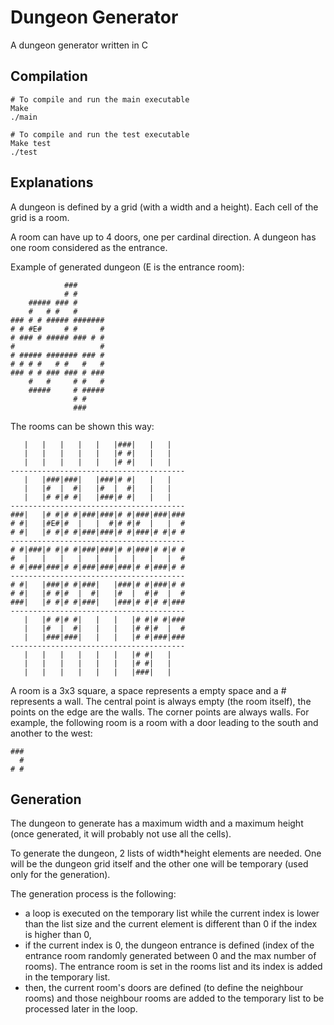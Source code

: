 # Dungeon Generator

A dungeon generator written in C

## Compilation

```
# To compile and run the main executable
Make
./main

# To compile and run the test executable
Make test
./test
```

## Explanations

A dungeon is defined by a grid (with a width and a height). Each cell of the
grid is a room.

A room can have up to 4 doors, one per cardinal direction.
A dungeon has one room considered as the entrance.

Example of generated dungeon (E is the entrance room):
```
            ###
            # #
    ##### ### #
    #   # #   #
### # # ##### #######
# # #E#     # #     #
# ### # ##### ### # #
#                   #
# ##### ####### ### #
# # # #   # #   #   #
### # # ### ### # ###
    #   #     # #   #
    #####     # #####
              # #
              ###
```

The rooms can be shown this way:
```
   |   |   |   |   |   |###|   |   |
   |   |   |   |   |   |# #|   |   |
   |   |   |   |   |   |# #|   |   |
---------------------------------------
   |   |###|###|   |###|# #|   |   |
   |   |#  |  #|   |#  |  #|   |   |
   |   |# #|# #|   |###|# #|   |   |
---------------------------------------
###|   |# #|# #|###|###|# #|###|###|###
# #|   |#E#|#  |   |  #|# #|#  |   |  #
# #|   |# #|# #|###|###|# #|###|# #|# #
---------------------------------------
# #|###|# #|# #|###|###|# #|###|# #|# #
#  |   |   |   |   |   |   |   |   |  #
# #|###|###|# #|###|###|###|# #|###|# #
---------------------------------------
# #|   |###|# #|###|   |###|# #|###|# #
# #|   |# #|#  |  #|   |#  |  #|#  |  #
###|   |# #|# #|###|   |###|# #|# #|###
---------------------------------------
   |   |# #|# #|   |   |   |# #|# #|###
   |   |#  |  #|   |   |   |# #|#  |  #
   |   |###|###|   |   |   |# #|###|###
---------------------------------------
   |   |   |   |   |   |   |# #|   |
   |   |   |   |   |   |   |# #|   |
   |   |   |   |   |   |   |###|   |
```

A room is a 3x3 square, a space represents a empty space and a # represents a
wall. The central point is always empty (the room itself), the points on the
edge are the walls. The corner points are always walls.
For example, the following room is a room with a door leading to the south and
another to the west:
```
###
  #
# #
```


## Generation

The dungeon to generate has a maximum width and a maximum height (once
generated, it will probably not use all the cells).

To generate the dungeon, 2 lists of width*height elements are needed. One will
be the dungeon grid itself and the other one will be temporary (used only for
the generation).

The generation process is the following:
- a loop is executed on the temporary list while the current index is lower than
the list size and the current element is different than 0 if the index is higher
than 0,
- 	if the current index is 0, the dungeon entrance is defined (index of the
entrance room randomly generated between 0 and the max number of rooms). The
entrance room is set in the rooms list and its index is added in the temporary
list.
- 	then, the current room's doors are defined (to define the neighbour rooms)
and those neighbour rooms are added to the temporary list to be processed later
in the loop.
